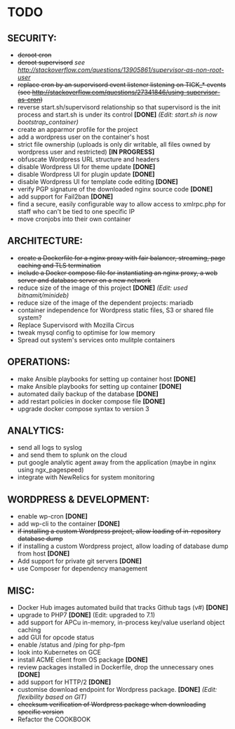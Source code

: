 # TODO

## SECURITY:

* ~~deroot cron~~
* ~~deroot supervisord~~ _see http://stackoverflow.com/questions/13905861/supervisor-as-non-root-user_
* ~~replace cron by an supervisord event listener listening on TICK_* events (see http://stackoverflow.com/questions/27341846/using-supervisor-as-cron)~~
* reverse start.sh/supervisord relationship so that supervisord is the init process and start.sh is under its control **[DONE]** _(Edit: start.sh is now bootstrap_container)_
* create an apparmor profile for the project
* add a wordpress user on the container's host
* strict file ownership (uploads is only dir writable, all files owned by wordpress user and restricted) **[IN PROGRESS]**
* obfuscate Wordpress URL structure and headers
* disable Wordpress UI for theme update **[DONE]**
* disable Wordpress UI for plugin update **[DONE]**
* disable Wordpress UI for template code editing **[DONE]**
* verify PGP signature of the downloaded nginx source code **[DONE]**
* add support for Fail2ban **[DONE]**
* find a secure, easily configurable way to allow access to xmlrpc.php for staff who can't be tied to one specific IP
* move cronjobs into their own container

## ARCHITECTURE:

* ~~create a Dockerfile for a nginx proxy with fair balancer, streaming, page caching and TLS termination~~
* ~~include a Docker compose file for instantiating an nginx proxy,  a web server and database server on a new network~~
* reduce size of the image of this project **[DONE]** _(Edit: used bitnamit/minideb)_
* reduce size of the image of the dependent projects: mariadb
* container independence for Wordpress static files, S3 or shared file system?
* Replace Supervisord with Mozilla Circus
* tweak mysql config to optimise for low memory
* Spread out system's services onto mulitple containers

## OPERATIONS:

* make Ansible playbooks for setting up container host **[DONE]**
* make Ansible playbooks for setting up container  **[DONE]**
* automated daily backup of the database **[DONE]**
* add restart policies in docker compose file **[DONE]**
* upgrade docker compose syntax to version 3

## ANALYTICS:

* send all logs to syslog
* and send them to splunk on the cloud
* put google analytic agent away from the application (maybe in nginx using ngx_pagespeed)
* integrate with NewRelics for system monitoring

## WORDPRESS & DEVELOPMENT:
* enable wp-cron **[DONE]**
* add wp-cli to the container **[DONE]**
* ~~if installing a custom Wordpress project, allow loading of in-repository database dump~~
* if installing a custom Wordpress project, allow loading of database dump from host **[DONE]**
* Add support for private git servers **[DONE]**
* use Composer for dependency management

## MISC:

* Docker Hub images automated build that tracks Github tags (v#) **[DONE]**
* upgrade to PHP7 **[DONE]** (Edit: upgraded to 7.1)
* add support for APCu in-memory, in-process key/value userland object caching
* add GUI for opcode status
* enable /status and /ping for php-fpm
* look into Kubernetes on GCE
* install ACME client from OS package **[DONE]**
* review packages installed in Dockerfile, drop the unnecessary ones **[DONE]**
* add support for HTTP/2 **[DONE]**
* customise download endpoint for Wordpress package. **[DONE]** _(Edit: flexibility based on GIT)_
* ~~checksum verification of Wordpress package when downloading specific version~~
* Refactor the COOKBOOK
